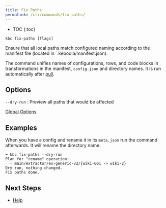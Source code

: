 ```yaml
---
title: Fix Paths
permalink: /cli/commands/fix-paths/
---
```


* TOC
{:toc}

```
kbc fix-paths [flags]
```

Ensure that all local paths match configured naming according to the manifest file (located in `.keboola/manifest.json).

The command unifies names of configurations, rows, and code blocks in transformations in the manifest, `config.json` 
and directory names. It is run automatically after [pull](/cli/commands/pull/). 

## Options

`--dry-run`
: Preview all paths that would be affected

[Global Options](/cli/commands/#global-options)

## Examples

When you have a config and rename it in its `meta.json` run the command afterwards. It will rename the directory name:

```
➜ kbc fix-paths --dry-run
Plan for "rename" operation:
  - main/extractor/ex-generic-v2/{wiki-001 -> wiki-2}
Dry run, nothing changed.
Fix paths done.
```

## Next Steps

- [Help](/cli/commands/help/)
